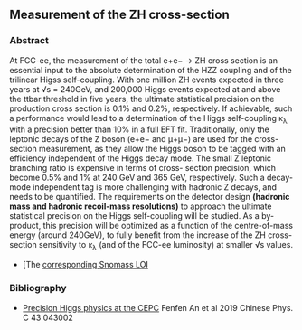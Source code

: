 ## Measurement of the ZH cross-section

### Abstract

At FCC-ee, the measurement of the total e+e− → ZH cross section is an essential input to the absolute determination of the HZZ coupling and of the trilinear Higss self-coupling. With one million ZH events expected in three years at √s = 240GeV, and 200,000 Higgs events expected at and above the ttbar threshold in five years, the ultimate statistical precision on the production cross section is 0.1% and 0.2%, respectively. If achievable, such a performance would lead to a determination of the Higgs self-coupling κ<sub>λ</sub> with a precision better than 10% in a full EFT fit.
Traditionally, only the leptonic decays of the Z boson (e+e− and μ+μ−) are used for the cross- section measurement, as they allow the Higgs boson to be tagged with an efficiency independent of the Higgs decay mode. The small Z leptonic branching ratio is expensive in terms of cross- section precision, which become 0.5% and 1% at 240 GeV and 365 GeV, respectively. Such a decay- mode independent tag is more challenging with hadronic Z decays, and needs to be quantified. The requirements on the detector design **(hadronic mass and hadronic recoil-mass resolutions)**
to approach the ultimate statistical precision on the Higgs self-coupling will be studied. As a by-product, this precision will be optimized as a function of the centre-of-mass energy (around 240GeV), to fully benefit from the increase of the ZH cross-section sensitivity to κ<sub>λ</sub> (and of the FCC-ee luminosity) at smaller √s values.

- [The [corresponding Snomass LOI](https://indico.cern.ch/event/951830/contributions/3999001/attachments/2095109/3521327/HiggsParams_SNOWMASS21-EF1_EF0_Patrick_Janot-169.pdf)

### Bibliography

- [Precision Higgs physics at the CEPC](https://iopscience.iop.org/article/10.1088/1674-1137/43/4/043002) Fenfen An et al 2019 Chinese Phys. C 43 043002
